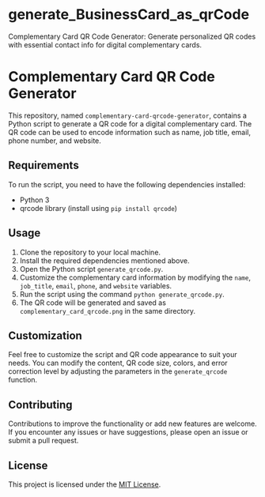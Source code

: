 # generate_BusinessCard_as_qrCode
 Complementary Card QR Code Generator: Generate personalized QR codes with essential contact info for digital complementary cards.
# Complementary Card QR Code Generator

This repository, named `complementary-card-qrcode-generator`, contains a Python script to generate a QR code for a digital complementary card. The QR code can be used to encode information such as name, job title, email, phone number, and website.

## Requirements

To run the script, you need to have the following dependencies installed:

- Python 3
- qrcode library (install using `pip install qrcode`)

## Usage

1. Clone the repository to your local machine.
2. Install the required dependencies mentioned above.
3. Open the Python script `generate_qrcode.py`.
4. Customize the complementary card information by modifying the `name`, `job_title`, `email`, `phone`, and `website` variables.
5. Run the script using the command `python generate_qrcode.py`.
6. The QR code will be generated and saved as `complementary_card_qrcode.png` in the same directory.

## Customization

Feel free to customize the script and QR code appearance to suit your needs. You can modify the content, QR code size, colors, and error correction level by adjusting the parameters in the `generate_qrcode` function.

## Contributing

Contributions to improve the functionality or add new features are welcome. If you encounter any issues or have suggestions, please open an issue or submit a pull request.

## License

This project is licensed under the [MIT License](LICENSE).
